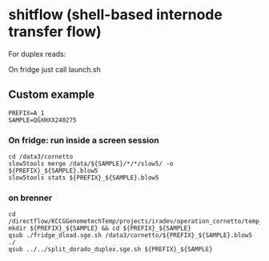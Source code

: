 
# shitflow (shell-based internode transfer flow)

For duplex reads:

On fridge just call launch.sh

## Custom example

```
PREFIX=A_1
SAMPLE=QGXHXX240275
```

### On fridge: run inside a screen session

```
cd /data3/cornetto
slow5tools merge /data/${SAMPLE}/*/*/slow5/ -o ${PREFIX}_${SAMPLE}.blow5
slow5tools stats ${PREFIX}_${SAMPLE}.blow5
```
### on brenner
```
cd /directflow/KCCGGenometechTemp/projects/iradev/operation_cornetto/temp_hasindu
mkdir ${PREFIX}_${SAMPLE} && cd ${PREFIX}_${SAMPLE}
qsub ./fridge_dload.sge.sh /data3/cornetto/${PREFIX}_${SAMPLE}.blow5 ./
qsub ../../split_dorado_duplex.sge.sh ${PREFIX}_${SAMPLE}
```

